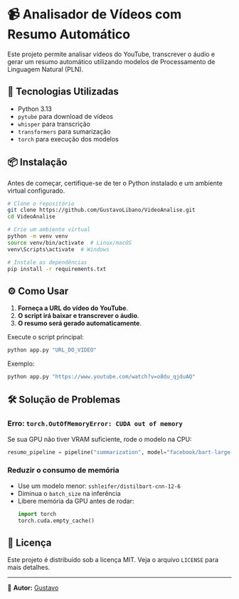 # 📹 Analisador de Vídeos com Resumo Automático

Este projeto permite analisar vídeos do YouTube, transcrever o áudio e gerar um resumo automático utilizando modelos de Processamento de Linguagem Natural (PLN).

## 🚀 Tecnologias Utilizadas

- Python 3.13
- `pytube` para download de vídeos
- `whisper` para transcrição
- `transformers` para sumarização
- `torch` para execução dos modelos

## 📦 Instalação

Antes de começar, certifique-se de ter o Python instalado e um ambiente virtual configurado.

```bash
# Clone o repositório
git clone https://github.com/GustavoLibano/VideoAnalise.git
cd VideoAnalise

# Crie um ambiente virtual
python -m venv venv
source venv/bin/activate  # Linux/macOS
venv\Scripts\activate  # Windows

# Instale as dependências
pip install -r requirements.txt
```

## ⚙️ Como Usar

1. **Forneça a URL do vídeo do YouTube**.
2. **O script irá baixar e transcrever o áudio**.
3. **O resumo será gerado automaticamente**.

Execute o script principal:
```bash
python app.py "URL_DO_VIDEO"
```

Exemplo:
```bash
python app.py "https://www.youtube.com/watch?v=o8du_qjduAQ"
```

## 🛠 Solução de Problemas

### Erro: `torch.OutOfMemoryError: CUDA out of memory`
Se sua GPU não tiver VRAM suficiente, rode o modelo na CPU:
```python
resumo_pipeline = pipeline("summarization", model="facebook/bart-large-cnn", device=-1)
```

### Reduzir o consumo de memória
- Use um modelo menor: `sshleifer/distilbart-cnn-12-6`
- Diminua o `batch_size` na inferência
- Libere memória da GPU antes de rodar:
  ```python
  import torch
  torch.cuda.empty_cache()
  ```

## 📜 Licença

Este projeto é distribuído sob a licença MIT. Veja o arquivo `LICENSE` para mais detalhes.

---

🔗 **Autor:** [Gustavo](https://github.com/GustavoLibano)

